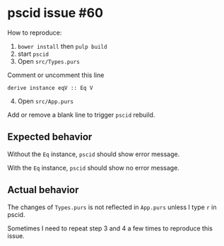 # pscid issue #60

How to reproduce:

1. `bower install` then `pulp build`
2. start `pscid`
3. Open `src/Types.purs`

Comment or uncomment this line

```
derive instance eqV :: Eq V
```

4. Open `src/App.purs`

Add or remove a blank line to trigger `pscid` rebuild.

## Expected behavior

Without the `Eq` instance, `pscid` should show error message.

With the `Eq` instance, `pscid` should show no error message.

## Actual behavior

The changes of `Types.purs` is not reflected in `App.purs` unless I type `r` in pscid.

Sometimes I need to repeat step 3 and 4 a few times to reproduce this issue.
